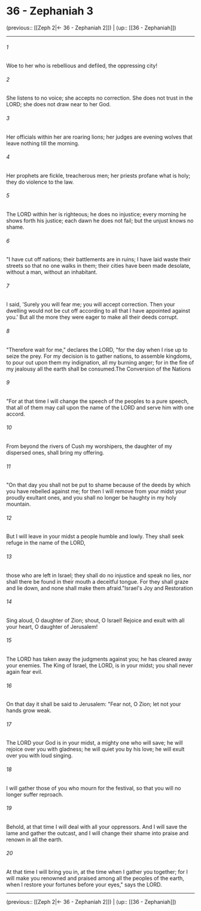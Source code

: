 # 36 - Zephaniah 3

(previous:: [[Zeph 2|← 36 - Zephaniah 2]]) | (up:: [[36 - Zephaniah]])

***


###### 1 
Woe to her who is rebellious and defiled, the oppressing city! 

###### 2 
She listens to no voice; she accepts no correction. She does not trust in the LORD; she does not draw near to her God. 

###### 3 
Her officials within her are roaring lions; her judges are evening wolves that leave nothing till the morning. 

###### 4 
Her prophets are fickle, treacherous men; her priests profane what is holy; they do violence to the law. 

###### 5 
The LORD within her is righteous; he does no injustice; every morning he shows forth his justice; each dawn he does not fail; but the unjust knows no shame. 

###### 6 
"I have cut off nations; their battlements are in ruins; I have laid waste their streets so that no one walks in them; their cities have been made desolate, without a man, without an inhabitant. 

###### 7 
I said, 'Surely you will fear me; you will accept correction. Then your dwelling would not be cut off according to all that I have appointed against you.' But all the more they were eager to make all their deeds corrupt. 

###### 8 
"Therefore wait for me," declares the LORD, "for the day when I rise up to seize the prey. For my decision is to gather nations, to assemble kingdoms, to pour out upon them my indignation, all my burning anger; for in the fire of my jealousy all the earth shall be consumed.The Conversion of the Nations 

###### 9 
"For at that time I will change the speech of the peoples to a pure speech, that all of them may call upon the name of the LORD and serve him with one accord. 

###### 10 
From beyond the rivers of Cush my worshipers, the daughter of my dispersed ones, shall bring my offering. 

###### 11 
"On that day you shall not be put to shame because of the deeds by which you have rebelled against me; for then I will remove from your midst your proudly exultant ones, and you shall no longer be haughty in my holy mountain. 

###### 12 
But I will leave in your midst a people humble and lowly. They shall seek refuge in the name of the LORD, 

###### 13 
those who are left in Israel; they shall do no injustice and speak no lies, nor shall there be found in their mouth a deceitful tongue. For they shall graze and lie down, and none shall make them afraid."Israel's Joy and Restoration 

###### 14 
Sing aloud, O daughter of Zion; shout, O Israel! Rejoice and exult with all your heart, O daughter of Jerusalem! 

###### 15 
The LORD has taken away the judgments against you; he has cleared away your enemies. The King of Israel, the LORD, is in your midst; you shall never again fear evil. 

###### 16 
On that day it shall be said to Jerusalem: "Fear not, O Zion; let not your hands grow weak. 

###### 17 
The LORD your God is in your midst, a mighty one who will save; he will rejoice over you with gladness; he will quiet you by his love; he will exult over you with loud singing. 

###### 18 
I will gather those of you who mourn for the festival, so that you will no longer suffer reproach. 

###### 19 
Behold, at that time I will deal with all your oppressors. And I will save the lame and gather the outcast, and I will change their shame into praise and renown in all the earth. 

###### 20 
At that time I will bring you in, at the time when I gather you together; for I will make you renowned and praised among all the peoples of the earth, when I restore your fortunes before your eyes," says the LORD.

***

(previous:: [[Zeph 2|← 36 - Zephaniah 2]]) | (up:: [[36 - Zephaniah]])
